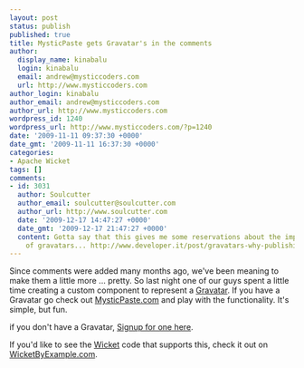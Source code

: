 ```yaml
---
layout: post
status: publish
published: true
title: MysticPaste gets Gravatar's in the comments
author:
  display_name: kinabalu
  login: kinabalu
  email: andrew@mysticcoders.com
  url: http://www.mysticcoders.com
author_login: kinabalu
author_email: andrew@mysticcoders.com
author_url: http://www.mysticcoders.com
wordpress_id: 1240
wordpress_url: http://www.mysticcoders.com/?p=1240
date: '2009-11-11 09:37:30 +0000'
date_gmt: '2009-11-11 16:37:30 +0000'
categories:
- Apache Wicket
tags: []
comments:
- id: 3031
  author: Soulcutter
  author_email: soulcutter@soulcutter.com
  author_url: http://www.soulcutter.com
  date: '2009-12-17 14:47:27 +0000'
  date_gmt: '2009-12-17 21:47:27 +0000'
  content: Gotta say that this gives me some reservations about the implementation
    of gravatars... http://www.developer.it/post/gravatars-why-publishing-your-email-s-hash-is-not-a-good-idea
---
```

Since comments were added many months ago, we've been meaning to make them a little more ... pretty.  So last night one of our guys spent a little time creating a custom component to represent a <a href="http://gravatar.com" target="_blank">Gravatar</a>.  If you have a Gravatar go check out <a href="http://mysticpaste.com" target="_blank">MysticPaste.com</a> and play with the functionality.  It's simple, but fun.

if you don't have a Gravatar, <a href="http://en.gravatar.com/site/signup" target="_blank">Signup for one here</a>.

If you'd like to see the <a href="http://wicket.apache.org" target="_blank">Wicket</a> code that supports this, check it out on <a href="http://wicketbyexample.com/a-gravatar-image-component-for-wicket/">WicketByExample.com</a>.

